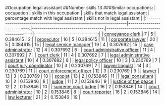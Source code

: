 #Occupation legal assistant
##Number skills 13
###Similar occupations:
| occupation                                                          |   skills in this occupation |   skills that match legal assistant |   percentage match with legal assistant |   skills not in legal assistant |
|:--------------------------------------------------------------------|----------------------------:|------------------------------------:|----------------------------------------:|--------------------------------:|
| [conveyance clerk](conveyance_clerk.md)                             |                           7 |                                   5 |                                0.384615 |                               2 |
| [prosecutor](prosecutor.md)                                         |                          16 |                                   5 |                                0.384615 |                              11 |
| [corporate lawyer](corporate_lawyer.md)                             |                          20 |                                   5 |                                0.384615 |                              15 |
| [legal service manager](legal_service_manager.md)                   |                          19 |                                   4 |                                0.307692 |                              15 |
| [case administrator](case_administrator.md)                         |                          12 |                                   4 |                                0.307692 |                               8 |
| [court administrative officer](court_administrative_officer.md)     |                          11 |                                   4 |                                0.307692 |                               7 |
| [court clerk](court_clerk.md)                                       |                          11 |                                   4 |                                0.307692 |                               7 |
| [legal administrative assistant](legal_administrative_assistant.md) |                          10 |                                   4 |                                0.307692 |                               6 |
| [legal policy officer](legal_policy_officer.md)                     |                          10 |                                   3 |                                0.230769 |                               7 |
| [court jury coordinator](court_jury_coordinator.md)                 |                          10 |                                   3 |                                0.230769 |                               7 |
| [lawyer linguist](lawyer_linguist.md)                               |                          14 |                                   3 |                                0.230769 |                              11 |
| [court enforcement officer](court_enforcement_officer.md)           |                          12 |                                   3 |                                0.230769 |                               9 |
| [lawyer](lawyer.md)                                                 |                          13 |                                   3 |                                0.230769 |                              10 |
| [scopist](scopist.md)                                               |                          13 |                                   2 |                                0.153846 |                              11 |
| [legal consultant](legal_consultant.md)                             |                          10 |                                   2 |                                0.153846 |                               8 |
| [judge](judge.md)                                                   |                          11 |                                   2 |                                0.153846 |                               9 |
| [justice of the peace](justice_of_the_peace.md)                     |                          12 |                                   2 |                                0.153846 |                              10 |
| [supreme court judge](supreme_court_judge.md)                       |                          16 |                                   2 |                                0.153846 |                              14 |
| [court administrator](court_administrator.md)                       |                          10 |                                   2 |                                0.153846 |                               8 |
| [court reporter](court_reporter.md)                                 |                          16 |                                   2 |                                0.153846 |                              14 |
| [law lecturer](law_lecturer.md)                                     |                          21 |                                   2 |                                0.153846 |                              19 |
